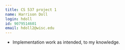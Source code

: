 ```yaml
---
title: CS 537 project 1
name: Harrison Doll
login: hdoll
id: 9079514601
email: hdoll2@wisc.edu
---
```


- Implementation work as intended, to my knowledge.